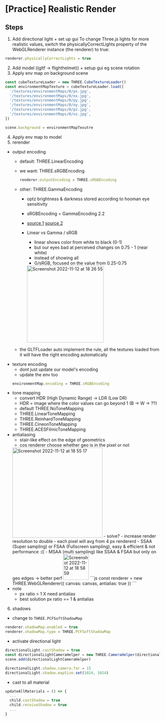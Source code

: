 # [Practice] Realistic Render

## Steps
1. Add directional light + set up gui
To change Three.js lights for more realistic values, switch the physicallyCorrectLights property of the WebGLRenderer instance (the renderer) to true:
```js
renderer.physicallyCorrectLights = true
```
2. Add model ((gltf -> flighthelmet)) + setup gui eg scene rotation
3. Apply env map on background scene
```js
const cubeTextureLoader = new THREE.CubeTextureLoader()
const environmentMapTexture = cubeTextureLoader.load([
  '/textures/environmentMaps/0/px.jpg',
  '/textures/environmentMaps/0/nx.jpg',
  '/textures/environmentMaps/0/py.jpg',
  '/textures/environmentMaps/0/ny.jpg',
  '/textures/environmentMaps/0/pz.jpg',
  '/textures/environmentMaps/0/nz.jpg',
])

scene.background = environmentMapTexutre
```
4. Apply env map to model
5. rerender
- output encoding
  - default: THREE.LinearEncoding
  - we want: THREE.sRGBEncoding
    ```js
    renderer.outputEncoding = THREE.sRGBEncoding
    ```
  - other: THREE.GammaEncoding
    - optz brightness & darkness stored according to hooman eye sensitivity
    - sRGBEncoding = GammaEncoding 2.2
    - [source 1](https://www.donmccurdy.com/2020/06/17/color-management-in-threejs/) [source 2](https://medium.com/game-dev-daily/the-srgb-learning-curve-773b7f68cf7a)
    - Linear vs Gamma / sRGB
        - linear shows color from white to black (0-1)
        - but our eyes bad at perceived changes on 0.75 - 1 (near white)
        - instead of showing all
        - G/sRGB, focused on the value from 0.25-0.75
        
        <img width="250" alt="Screenshot 2022-11-12 at 18 26 55" src="https://user-images.githubusercontent.com/103398328/201471812-632cd78e-ceff-4471-a34f-9174977c9ca0.png">

  - the GLTFLoader auto implement the rule, all the textures loaded from it will have the right encoding automatically
- texture encoding
  - dont just update our model's encoding
  - update the env too
  ```js
  environmentMap.encoding = THREE.sRGBEncoding
  ```
- tone mapping
  - convert HDR (High Dynamic Range) -> LDR (Low DR)
  - HDR  = image where the color values can go beyond 1 (B -> W -> ??)
  - default THREE.NoToneMapping
  - THREE.LinearToneMapping
  - THREE.ReinhardToneMapping
  - THREE.CineonToneMapping
  - THREE.ACESFilmicToneMapping
- antialiasing
  - stair-like effect on the edge of geometrics
  - cos renderer choose whether geo is in the pixel or not
  <img width="293" alt="Screenshot 2022-11-12 at 18 55 17" src="https://user-images.githubusercontent.com/103398328/201472792-ac62d500-b2e8-4e07-9dc0-367197cda43d.png">
  - solve? 
    - increase render resolution to double
    - each pixel will avg from 4 px rendererd
    - SSAA (Super sampling) or FSAA (Fullscreen sampling), easy & efficient & not performance :((
    - MSAA (multi sampling) like SSAA & FSAA but only on geo edges -> better perf 
    <img width="83" alt="Screenshot 2022-11-12 at 18 58 59" src="https://user-images.githubusercontent.com/103398328/201472898-4f99c1df-9473-4693-b9e5-d5d49805cab2.png">
    ```js
    const renderer = new THREE.WebGLRenderer({
        canvas: canvas,
        antialias: true
    })
    ```
 - note
   - px ratio > 1 X need antialias
   - best solution px ratio == 1 & antialias
6. shadows
  - change to `THREE.PCFSoftShadowMap`
  ```js
  renderer.shadowMap.enabled = true
  renderer.shadowMap.type = THREE.PCFSoftShadowMap
  ```
  - activate directional light
  ```js
  directionalLight.castShadow = true
  const directionalLightCameraHelper = new THREE.CameraHelper(directionalLight.shadow.camera)
  scene.add(directionalLightCameraHelper)
  
  directionalLight.shadow.camera.far = 15
  directionalLight.shadow.mapSize.set(1024, 1024)
  ```
  - cast to all material
  ```js
  updateAllMaterials = () => {
    ...
    child.castShadow = true
    child.receiveShadow = true
    ...
  }
  ```
